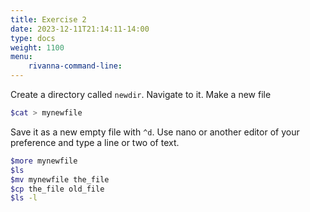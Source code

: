 ```yaml
---
title: Exercise 2
date: 2023-12-11T21:14:11-14:00
type: docs 
weight: 1100
menu: 
    rivanna-command-line:
---
```


Create a directory called `newdir`.  Navigate to it.  Make a new file
```bash
$cat > mynewfile
```

Save it as a new empty file with `^d`.  Use nano or another editor of your preference and type a line or two of text.

```bash
$more mynewfile
$ls 
$mv mynewfile the_file
$cp the_file old_file
$ls -l
```
